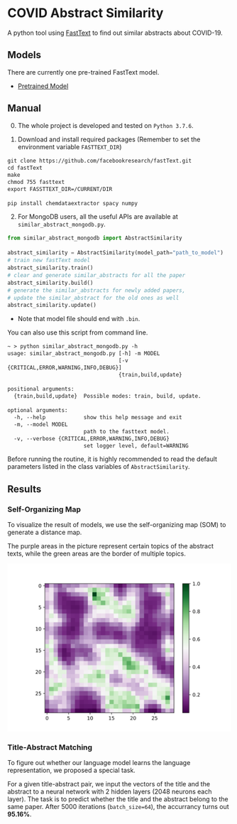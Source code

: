 # COVID Abstract Similarity
A python tool using [FastText](https://fasttext.cc/) to find out similar abstracts about COVID-19.

## Models

There are currently one pre-trained FastText model.
- [Pretrained Model](https://drive.google.com/open?id=1mnZo5krIKo2YnPGDlArgSfSTY3jIQFus)



## Manual
0. The whole project is developed and tested on `Python 3.7.6`.

1. Download and install required packages (Remember to set the environment variable `FASTTEXT_DIR`)
```Shell
git clone https://github.com/facebookresearch/fastText.git
cd fastText
make
chmod 755 fasttext
export FASSTTEXT_DIR=/CURRENT/DIR

pip install chemdataextractor spacy numpy
```

2. For MongoDB users, all the useful APIs are available at `similar_abstract_mongodb.py`.

```python
from similar_abstract_mongodb import AbstractSimilarity

abstract_similarity = AbstractSimilarity(model_path="path_to_model")
# train new fastText model
abstract_similarity.train()
# clear and generate similar_abstracts for all the paper
abstract_similarity.build()
# generate the similar_abstracts for newly added papers,
# update the similar_abstract for the old ones as well
abstract_similarity.update()
```
- Note that model file should end with `.bin`.

You can also use this script from command line.
```
~ > python similar_abstract_mongodb.py -h
usage: similar_abstract_mongodb.py [-h] -m MODEL
                                   [-v {CRITICAL,ERROR,WARNING,INFO,DEBUG}]
                                   {train,build,update}

positional arguments:
  {train,build,update}  Possible modes: train, build, update.

optional arguments:
  -h, --help            show this help message and exit
  -m, --model MODEL
                        path to the fasttext model.
  -v, --verbose {CRITICAL,ERROR,WARNING,INFO,DEBUG}
                        set logger level, default=WARNING
```
Before running the routine, it is highly recommended to read the default parameters listed in the class variables of `AbstractSimilarity`.

## Results
### Self-Organizing Map
To visualize the result of models, we use the self-organizing map (SOM) to generate a distance map.

The purple areas in the picture represent certain topics of the abstract texts, while the green areas are the border of multiple topics.

![SOM distance map](rsc/som_result.svg)

### Title-Abstract Matching
To figure out whether our language model learns the language representation, we proposed a special task.

For a given title-abstract pair, we input the vectors of the title and the abstract to a neural network with 2 hidden layers (2048 neurons each layer). The task is to predict whether the title and the abstract belong to the same paper. After 5000 iterations (`batch_size=64`), the accurrancy turns out __95.16%__.